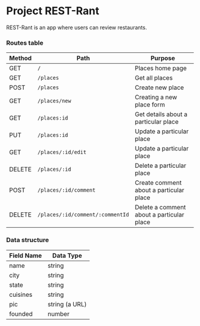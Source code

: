 # Project REST-Rant

REST-Rant is an app where users can review restaurants.

### Routes table

| Method | Path                             | Purpose                                   |
| ------ | -------------------------------- | ----------------------------------------- |
| GET    | `/`                              | Places home page                          |
| GET    | `/places`                        | Get all places                            |
| POST   | `/places`                        | Create new place                          |
| GET    | `/places/new`                    | Creating a new place form                 |
| GET    | `/places:id`                     | Get details about a particular place      |
| PUT    | `/places:id`                     | Update a particular place                 |
| GET    | `/places/:id/edit`               | Update a particular place                 |
| DELETE | `/places/:id`                    | Delete a particular place                 |
| POST   | `/places/:id/comment`            | Create comment about a particular place   |
| DELETE | `/places/:id/comment/:commentId` | Delete a comment about a particular place |

### Data structure

| Field Name | Data Type      |
| ---------- | -------------- |
| name       | string         |
| city       | string         |
| state      | string         |
| cuisines   | string         |
| pic        | string (a URL) |
| founded    | number         |
